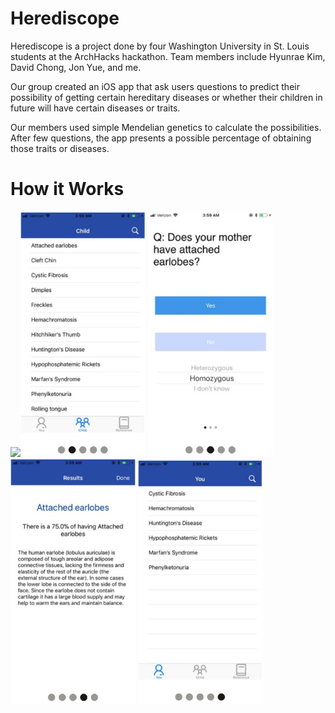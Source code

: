 # Herediscope

Herediscope is a project done by four Washington University in St. Louis students at the ArchHacks hackathon. Team members include Hyunrae Kim, David Chong, Jon Yue, and me.

Our group created an iOS app that ask users questions to predict their possibility of getting certain hereditary diseases or whether their children in future will have certain diseases or traits.

Our members used simple Mendelian genetics to calculate the possibilities. After few questions, the app presents a possible percentage of obtaining those traits or diseases. 

# How it Works

<img src="https://images.zenhubusercontent.com/5a08c1ed8a75884b9087170e/b0ee2723-f70d-450c-8a55-8ec983b594f8" width="200"><img src="https://github.com/ptaehoon/Herediscope/blob/master/Screen%20Shot%202017-11-12%20at%203.24.10%20PM.png" width="200"> 
<img src="https://github.com/ptaehoon/Herediscope/blob/master/Screen%20Shot%202017-11-12%20at%203.24.30%20PM.png" width="200"> 
<img src="https://github.com/ptaehoon/Herediscope/blob/master/Screen%20Shot%202017-11-12%20at%203.24.53%20PM.png" width="200"> 
<img src="https://github.com/ptaehoon/Herediscope/blob/master/Screen%20Shot%202017-11-12%20at%203.25.15%20PM.png" width="200"> 

